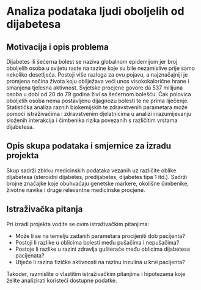# Analiza podataka ljudi oboljelih od dijabetesa

## Motivacija i opis problema

Dijabetes ili šećerna bolest se naziva globalnom epidemijom jer broj oboljelih osoba u svijetu raste na razine koje su bile nezamislive prije samo nekoliko desetljeća. Postoji više razloga za ovu pojavu, a najznačajniji je promjena načina života koju obilježava veći unos visokokalorične hrane i smanjena tjelesna aktivnost. Svjetske procjene govore da 537 milijuna osoba u dobi od 20 do 79 godina živi sa šećernom bolešću. Čak polovica oboljelih osoba nema postavljenu dijagnozu bolesti te ne prima liječenje. Statistička analiza raznih biokemijskih te zdravstvenih parametara može pomoći istraživačima i zdravstvenim djelatnicima u analizi i razumijevanju složenih interakcija i čimbenika rizika povezanih s različitim vrstama dijabetesa.

## Opis skupa podataka i smjernice za izradu projekta

Skup sadrži zbirku medicinskih podataka vezanih uz različite oblike dijabetesa (steroidni dijabetes, predijabetes, dijabetes tipa 1 itd.). Sadrži brojne značajke koje obuhvaćaju genetske markere, okolišne čimbenike, životne navike i druge relevantne medicinske procjene.

## Istraživačka pitanja

Pri izradi projekta vodite se ovim istraživačkim pitanjima:
- Može li se na temelju zadanih parametara procijeniti dob pacijenta?
- Postoji li razlike u oblicima bolesti među pušačima i nepušačima?
- Postoje li razlike u razini zdravlja gušterače među oblicima dijabetesa pacijenata?
- Utječe li razina fizičke aktivnosti na razinu inzulina u krvi pacijenta?

Takoder, razmislite o vlastitim istraživačkim pitanjima i hipotezama koje želite analizirati koristeći dostupne podatke.
